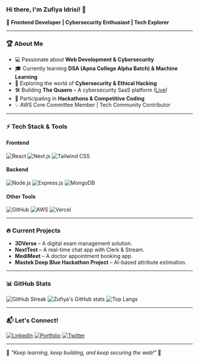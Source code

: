 ### Hi there, I'm Zufiya Idrisi! 👋

🚀 **Frontend Developer | Cybersecurity Enthusiast | Tech Explorer**

---

### 🏆 About Me
- 💻 Passionate about **Web Development & Cybersecurity**
- 🎓 Currently learning **DSA (Apna College Alpha Batch) & Machine Learning**
- 🔐 Exploring the world of **Cybersecurity & Ethical Hacking**
- 🛠️ Building **The Quaero** – A cybersecurity SaaS platform ([Live](https://thequaero.netlify.app/))
- 🎯 Participating in **Hackathons & Competitive Coding**
- 💡 AWS Core Committee Member | Tech Community Contributor

---

### ⚡ Tech Stack & Tools
#### **Frontend**
![React](https://img.shields.io/badge/-React-61DAFB?logo=react&logoColor=white&style=flat-square)
![Next.js](https://img.shields.io/badge/-Next.js-000?logo=next.js&logoColor=white&style=flat-square)
![Tailwind CSS](https://img.shields.io/badge/-TailwindCSS-38B2AC?logo=tailwindcss&logoColor=white&style=flat-square)

#### **Backend**
![Node.js](https://img.shields.io/badge/-Node.js-339933?logo=node.js&logoColor=white&style=flat-square)
![Express.js](https://img.shields.io/badge/-Express.js-000?logo=express&logoColor=white&style=flat-square)
![MongoDB](https://img.shields.io/badge/-MongoDB-47A248?logo=mongodb&logoColor=white&style=flat-square)

#### **Other Tools**
![GitHub](https://img.shields.io/badge/-GitHub-181717?logo=github&logoColor=white&style=flat-square)
![AWS](https://img.shields.io/badge/-AWS-232F3E?logo=amazon-aws&logoColor=white&style=flat-square)
![Vercel](https://img.shields.io/badge/-Vercel-000?logo=vercel&logoColor=white&style=flat-square)

---

### 🔥 Current Projects
- **3DVerse** – A digital exam management solution.
- **NextTest** – A real-time chat app with Clerk & Stream.
- **MediMeet** – A doctor appointment booking app.
- **Mastek Deep Blue Hackathon Project** – AI-based attribute estimation.

---

### 📊 GitHub Stats
![GitHub Streak](https://github-readme-streak-stats.herokuapp.com/?user=Zufiya-Idrisi&theme=radical&hide_border=true)
![Zufiya's GitHub stats](https://github-readme-stats.vercel.app/api?username=Zufiya-Idrisi&show_icons=true&theme=radical&hide_border=true)
![Top Langs](https://github-readme-stats.vercel.app/api/top-langs/?username=Zufiya-Idrisi&layout=compact&theme=radical&hide_border=true)

---

### 📬 Let's Connect!
[![LinkedIn](https://img.shields.io/badge/-LinkedIn-0A66C2?logo=linkedin&logoColor=white&style=flat-square)](https://www.linkedin.com/in/zufiya-idrisi)
[![Portfolio](https://img.shields.io/badge/-Portfolio-000?logo=vercel&logoColor=white&style=flat-square)](https://thequaero.netlify.app/)
[![Twitter](https://img.shields.io/badge/-Twitter-1DA1F2?logo=twitter&logoColor=white&style=flat-square)](https://twitter.com/yourhandle)

---

🌟 *"Keep learning, keep building, and keep securing the web!"* 🚀
